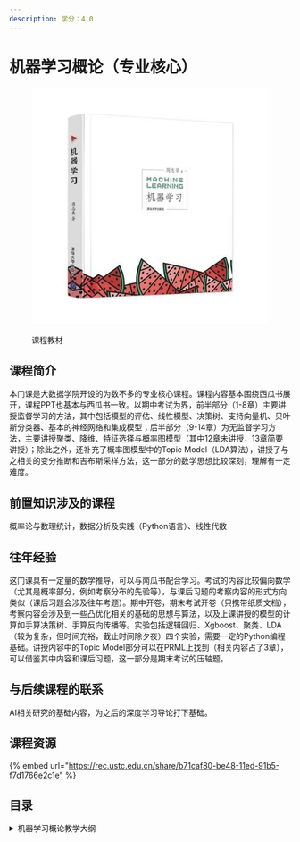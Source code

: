 ```yaml
---
description: 学分：4.0
---
```


# 机器学习概论（专业核心）

<figure><img src="../../.gitbook/assets/ML.jpg" alt=""><figcaption><p>课程教材</p></figcaption></figure>

## 课程简介

本门课是大数据学院开设的为数不多的专业核心课程。课程内容基本围绕西瓜书展开，课程PPT也基本与西瓜书一致。以期中考试为界，前半部分（1-8章）主要讲授监督学习的方法，其中包括模型的评估、线性模型、决策树、支持向量机、贝叶斯分类器、基本的神经网络和集成模型；后半部分（9-14章）为无监督学习方法，主要讲授聚类、降维、特征选择与概率图模型（其中12章未讲授，13章简要讲授）；除此之外，还补充了概率图模型中的Topic Model（LDA算法），讲授了与之相关的变分推断和吉布斯采样方法，这一部分的数学思想比较深刻，理解有一定难度。

## 前置知识涉及的课程

概率论与数理统计，数据分析及实践（Python语言）、线性代数

## 往年经验

这门课具有一定量的数学推导，可以与南瓜书配合学习。考试的内容比较偏向数学（尤其是概率部分，例如考察分布的先验等），与课后习题的考察内容的形式方向类似（课后习题会涉及往年考题）。期中开卷，期末考试开卷（只携带纸质文档），考察内容会涉及到一些凸优化相关的基础的思想与算法，以及上课讲授的模型的计算如手算决策树、手算反向传播等。实验包括逻辑回归、Xgboost、聚类、LDA（较为复杂，但时间充裕，截止时间除夕夜）四个实验，需要一定的Python编程基础。讲授内容中的Topic Model部分可以在PRML上找到（相关内容占了3章），可以借鉴其中内容和课后习题，这一部分是期末考试的压轴题。

## 与后续课程的联系

AI相关研究的基础内容，为之后的深度学习导论打下基础。

## 课程资源

{% embed url="https://rec.ustc.edu.cn/share/b71caf80-be48-11ed-91b5-f7d1766e2c1e" %}

## 目录

<details>

<summary>机器学习概论教学大纲</summary>

绪论

模型评估与选择

线性模型

决策树

神经网络

支持向量机

贝叶斯分类器

集成学习

聚类

降维与度量学习

&#x20;特征选择与稀疏学习

概率图模型&#x20;



</details>

